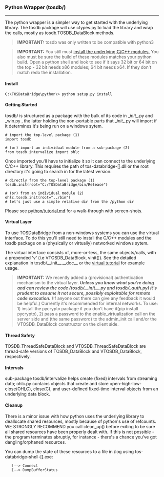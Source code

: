 ### Python Wrapper (tosdb/)
- - -

The python wrapper is a simpler way to get started with the underlying library. The tosdb package will use ctypes.py to load the library and wrap the calls, mostly as tosdb.TOSDB_DataBlock methods. 

> **IMPORTANT:** tosdb was only written to be compatible with python3

> **IMPORTANT:** You still must [install the underlying C/C++ modules.](README_INSTALL.md) You also must be sure the build of these modules matches your python build. Open a python shell and look to see if it says 32 bit or 64 bit on the top - 32 bit needs x86 modules; 64 bit needs x64. If they don't match redo the installation.

#### Install

`C:\TOSDataBridge\python\> python setup.py install`

#### Getting Started

tosdb/ is structured as a package with the bulk of its code in \__init__.py and \_win.py , the latter holding the non-portable parts that \__init__.py will import if it determines it's being run on a windows sytem. 
```
# import the top-level package (1)
import tosdb

# (or) import an individual module from a sub-package (2)
from tosdb.intervalize import ohlc
```

Once imported you'll have to initialize it so it can connect to the underlying C/C++ library. This requires the path of tos-databridge-[].dll or the root directory it's going to search in for the latest version. 

```
# directly from the top-level package (1)
tosdb.init(root="C:/TOSDataBridge/bin/Release")

# (or) from an individual module (2)
ohlc.tosdb.init(root="../bin")
# let's just use a simple relative dir from the /python dir
```

Please see [python/tutorial.md](./python/tutorial.md) for a walk-through with screen-shots.

#### Virtual Layer

To use TOSDataBridge from a non-windows systems you can use the virtual interface. To do this you'll still need to install the C/C++ modules and the tosdb package on a (physically or virtually) networked windows sytem.

The virtual interface consists of, more-or-less, the same objects/calls, with a prepended 'v' (i.e VTOSDB_DataBlock, vinit()). See the detailed explanation in tosdb/\_\_init\_\_.\_\_doc\_\_ or the [virtual tutorial](./python/virtualization_tutorial.md) for example usage.

> **IMPORTANT:** We recently added a (provisional) authentication mechanism to the virtual layer. ***Unless you know what you're doing and can review the code (tosdb/\_\_init\_\_.py and tosdb/\_auth.py) it's prudent to assume it not secure, possibly exploitable for remote code execution.*** (If anyone out there can give any feedback it would be helpful.) Currently it's recommended for internal networks. To use: 1) install the pycrypto package if you don't have it(pip install pycrypto), 2) pass a password to the enable_virtualization call on the server side and (the same password) to the admin_init call and/or the VTOSDB_DataBlock constructor on the client side.   

#### Thread Safety

TOSDB_ThreadSafeDataBlock and VTOSDB_ThreadSafeDataBlock are thread-safe versions of TOSDB_DataBlock and VTOSDB_DataBlock, respectively. 

#### Intervals

sub-package tosdb/intervalize helps create (fixed) intervals from streaming data; ohlc.py contains objects that create and store open-high-low-close(OHLC), close(C), and user-defined fixed-time interval objects from an underlying data block.

#### Cleanup

There is a minor issue with how python uses the underlying library to deallocate shared resources, mostly because of python's use of refcounts. WE STRONGLY RECOMMEND you call clean_up() before exiting to be sure all shared resources have been properly dealt with. If this is not possible - the program terminates abruptly, for instance - there's a chance you've got dangling/orphaned resources. 

You can dump the state of these resources to a file in /log using tos-databridge-shell-[].exe: 
``` 
   [--> Connect
   [--> DumpBufferStatus
```
